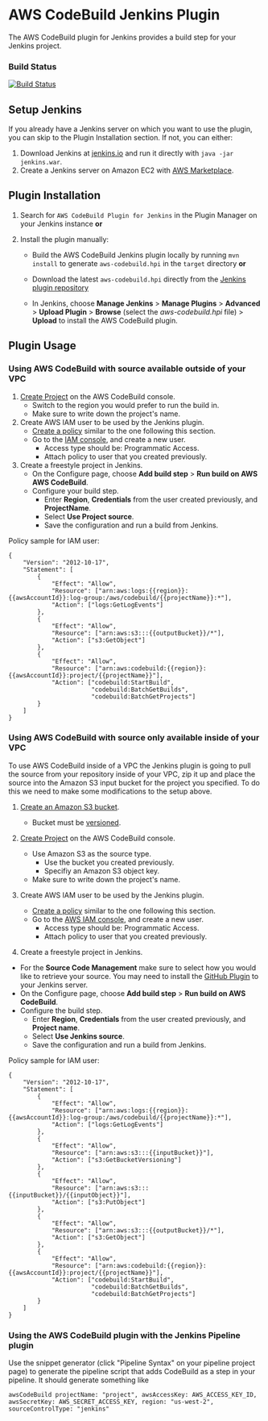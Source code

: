 # AWS CodeBuild Jenkins Plugin
The AWS CodeBuild plugin for Jenkins provides a build step for your Jenkins project.

### Build Status

[![Build Status](https://jenkins.ci.cloudbees.com/buildStatus/icon?job=plugins/aws-codebuild-plugin)](https://jenkins.ci.cloudbees.com/job/plugins/job/aws-codebuild-plugin/)

## Setup Jenkins
If you already have a Jenkins server on which you want to use the plugin, you can skip to the Plugin Installation section. If not, you can either:

1. Download Jenkins at [jenkins.io](https://jenkins.io) and run it directly with `java -jar jenkins.war`.
2. Create a Jenkins server on Amazon EC2 with [AWS Marketplace](https://aws.amazon.com/marketplace/search/results?searchTerms=jenkins&x=0&y=0&page=1&ref_=nav_search_box). 

## Plugin Installation

1. Search for `AWS CodeBuild Plugin for Jenkins` in the Plugin Manager on your Jenkins instance **or**

2. Install the plugin manually: 

	* Build the AWS CodeBuild Jenkins plugin locally by running `mvn install` to generate `aws-codebuild.hpi` in the `target` 	directory **or**
	* Download the latest `aws-codebuild.hpi` directly from the [Jenkins plugin repository](https://plugins.jenkins.io/aws-codebuild)

	* In Jenkins, choose **Manage Jenkins** > **Manage Plugins** > **Advanced** > **Upload Plugin** > **Browse** (select the 	*aws-codebuild.hpi* file) > **Upload** to install the AWS CodeBuild plugin.

## Plugin Usage

### Using AWS CodeBuild with source available outside of your VPC

1. [Create Project](http://docs.aws.amazon.com/console/codebuild/create-project) on the AWS CodeBuild console.
	* Switch to the region you would prefer to run the build in.
	* Make sure to write down the project's name.
2. Create AWS IAM user to be used by the Jenkins plugin.
	* [Create a policy](https://console.aws.amazon.com/iam/home?region=us-east-1#/policies$new) similar to the one following this section.
	* Go to the [IAM console](https://console.aws.amazon.com/iam/home?region=us-east-1#/users$new?step=details), and create a new user.
		* Access type should be: Programmatic Access.
		* Attach policy to user that you created previously.
3. Create a freestyle project in Jenkins.
	* On the Configure page, choose **Add build step** > **Run build on AWS AWS CodeBuild**.
	* Configure your build step.
		* Enter **Region**, **Credentials** from the user created previously, and **ProjectName**.
		* Select **Use Project source**.
		* Save the configuration and run a build from Jenkins.

		
Policy sample for IAM user:

```
{
    "Version": "2012-10-17",
    "Statement": [
        {
            "Effect": "Allow",
            "Resource": ["arn:aws:logs:{{region}}:{{awsAccountId}}:log-group:/aws/codebuild/{{projectName}}:*"],
            "Action": ["logs:GetLogEvents"]
        },
        {
            "Effect": "Allow",
            "Resource": ["arn:aws:s3:::{{outputBucket}}/*"],
            "Action": ["s3:GetObject"]
        },
        {
            "Effect": "Allow",
            "Resource": ["arn:aws:codebuild:{{region}}:{{awsAccountId}}:project/{{projectName}}"],
            "Action": ["codebuild:StartBuild",
                       "codebuild:BatchGetBuilds",
                       "codebuild:BatchGetProjects"]
        }
	]
}
``` 

### Using AWS CodeBuild with source only available inside of your VPC

To use AWS CodeBuild inside of a VPC the Jenkins plugin is going to pull the source from your repository inside of your VPC, zip it up and place the source into the Amazon S3 input bucket for the project you specified. To do this we need to make some modifications to the setup above.


1. [Create an Amazon S3 bucket](http://docs.aws.amazon.com/AmazonS3/latest/gsg/CreatingABucket.html).
	* Bucket must be [versioned](http://docs.aws.amazon.com/AmazonS3/latest/dev/Versioning.html).

1. [Create Project](http://docs.aws.amazon.com/console/codebuild/create-project) on the AWS CodeBuild console.
	* Use Amazon S3 as the source type.
		*  Use the bucket you created previously.
		*  Specifiy an Amazon S3 object key.
	* Make sure to write down the project's name.
2. Create AWS IAM user to be used by the Jenkins plugin.
	* [Create a policy](https://console.aws.amazon.com/iam/home?region=us-east-1#/policies$new) similar to the one following this section.
	* Go to the [AWS IAM console](https://console.aws.amazon.com/iam/home?region=us-east-1#/users$new?step=details), and create a new user.
		* Access type should be: Programmatic Access.
		* Attach policy to user that you created previously.
3. Create a freestyle project in Jenkins.
  * For the **Source Code Management** make sure to select how you would like to retrieve your source. You may need to install the [GitHub Plugin](https://wiki.jenkins-ci.org/display/JENKINS/GitHub+Plugin) to your Jenkins server.
  * On the Configure page, choose **Add build step** > **Run build on AWS CodeBuild**. 
  * Configure the build step.
     * Enter **Region**, **Credentials** from the user created previously, and **Project name**.
     * Select **Use Jenkins source**.
     * Save the configuration and run a build from Jenkins.

Policy sample for IAM user:

```
{
    "Version": "2012-10-17",
    "Statement": [
        {
            "Effect": "Allow",
            "Resource": ["arn:aws:logs:{{region}}:{{awsAccountId}}:log-group:/aws/codebuild/{{projectName}}:*"],
            "Action": ["logs:GetLogEvents"]
        },
        {
            "Effect": "Allow",
            "Resource": ["arn:aws:s3:::{{inputBucket}}"],
            "Action": ["s3:GetBucketVersioning"]
        },
        {
            "Effect": "Allow",
            "Resource": ["arn:aws:s3:::{{inputBucket}}/{{inputObject}}"],
            "Action": ["s3:PutObject"]
        },
        {
            "Effect": "Allow",
            "Resource": ["arn:aws:s3:::{{outputBucket}}/*"],
            "Action": ["s3:GetObject"]
        },
        {
            "Effect": "Allow",
            "Resource": ["arn:aws:codebuild:{{region}}:{{awsAccountId}}:project/{{projectName}}"],
            "Action": ["codebuild:StartBuild",
                       "codebuild:BatchGetBuilds",
                       "codebuild:BatchGetProjects"]
        }
	]
}
```

### Using the AWS CodeBuild plugin with the Jenkins Pipeline plugin

Use the snippet generator (click "Pipeline Syntax" on your pipeline project page) to generate the pipeline script that adds CodeBuild as a step in your pipeline. It should generate something like

```
awsCodeBuild projectName: "project", awsAccessKey: AWS_ACCESS_KEY_ID, awsSecretKey: AWS_SECRET_ACCESS_KEY, region: "us-west-2", sourceControlType: "jenkins"
```
